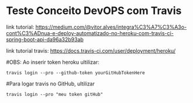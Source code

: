 # Teste Conceito DevOPS com Travis

link tutorial: https://medium.com/@vitor.alves/integra%C3%A7%C3%A3o-cont%C3%ADnua-e-deploy-automatizado-no-heroku-com-travis-ci-spring-boot-api-da96a32b93ab

link tutorial travis: https://docs.travis-ci.com/user/deployment/heroku/

#OBS: Ao inserir token heroku ultilizar:

```
travis login --pro --github-token yourGitHubTokenHere
```

#Para logar travis no GitHub, ultilizar

```
travis login --pro "meu token gitHub"
```


